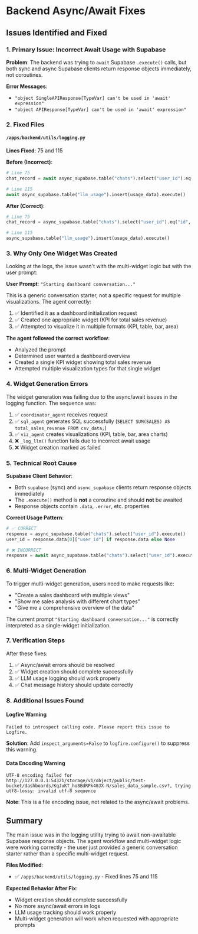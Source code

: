 # Backend Async/Await Fixes

## Issues Identified and Fixed

### 1. **Primary Issue: Incorrect Await Usage with Supabase**

**Problem**: The backend was trying to `await` Supabase `.execute()` calls, but both sync and async Supabase clients return response objects immediately, not coroutines.

**Error Messages**:
- `"object SingleAPIResponse[TypeVar] can't be used in 'await' expression"`
- `"object APIResponse[TypeVar] can't be used in 'await' expression"`

### 2. **Fixed Files**

#### `/apps/backend/utils/logging.py`
**Lines Fixed**: 75 and 115

**Before (Incorrect)**:
```python
# Line 75
chat_record = await async_supabase.table("chats").select("user_id").eq("id", chat_id).single().execute()

# Line 115  
await async_supabase.table("llm_usage").insert(usage_data).execute()
```

**After (Correct)**:
```python
# Line 75
chat_record = async_supabase.table("chats").select("user_id").eq("id", chat_id).single().execute()

# Line 115
async_supabase.table("llm_usage").insert(usage_data).execute()
```

### 3. **Why Only One Widget Was Created**

Looking at the logs, the issue wasn't with the multi-widget logic but with the user prompt:

**User Prompt**: `"Starting dashboard conversation..."`

This is a generic conversation starter, not a specific request for multiple visualizations. The agent correctly:

1. ✅ Identified it as a dashboard initialization request
2. ✅ Created one appropriate widget (KPI for total sales revenue)
3. ✅ Attempted to visualize it in multiple formats (KPI, table, bar, area)

**The agent followed the correct workflow**:
- Analyzed the prompt
- Determined user wanted a dashboard overview
- Created a single KPI widget showing total sales revenue
- Attempted multiple visualization types for that single widget

### 4. **Widget Generation Errors**

The widget generation was failing due to the async/await issues in the logging function. The sequence was:

1. ✅ `coordinator_agent` receives request
2. ✅ `sql_agent` generates SQL successfully (`SELECT SUM(SALES) AS total_sales_revenue FROM csv_data;`)
3. ✅ `viz_agent` creates visualizations (KPI, table, bar, area charts)
4. ❌ `_log_llm()` function fails due to incorrect await usage
5. ❌ Widget creation marked as failed

### 5. **Technical Root Cause**

**Supabase Client Behavior**:
- Both `supabase` (sync) and `async_supabase` clients return response objects immediately
- The `.execute()` method is **not** a coroutine and should **not** be awaited
- Response objects contain `.data`, `.error`, etc. properties

**Correct Usage Pattern**:
```python
# ✅ CORRECT
response = async_supabase.table("chats").select("user_id").execute()
user_id = response.data[0]["user_id"] if response.data else None

# ❌ INCORRECT 
response = await async_supabase.table("chats").select("user_id").execute()
```

### 6. **Multi-Widget Generation**

To trigger multi-widget generation, users need to make requests like:
- "Create a sales dashboard with multiple views"
- "Show me sales analysis with different chart types"
- "Give me a comprehensive overview of the data"

The current prompt `"Starting dashboard conversation..."` is correctly interpreted as a single-widget initialization.

### 7. **Verification Steps**

After these fixes:

1. ✅ Async/await errors should be resolved
2. ✅ Widget creation should complete successfully
3. ✅ LLM usage logging should work properly
4. ✅ Chat message history should update correctly

### 8. **Additional Issues Found**

#### Logfire Warning
```
Failed to introspect calling code. Please report this issue to Logfire.
```

**Solution**: Add `inspect_arguments=False` to `logfire.configure()` to suppress this warning.

#### Data Encoding Warning
```
UTF-8 encoding failed for http://127.0.0.1:54321/storage/v1/object/public/test-bucket/dashboards/KqJuKT_ho8BdRPk40JX-N/sales_data_sample.csv?, trying utf8-lossy: invalid utf-8 sequence
```

**Note**: This is a file encoding issue, not related to the async/await problems.

## Summary

The main issue was in the logging utility trying to await non-awaitable Supabase response objects. The agent workflow and multi-widget logic were working correctly - the user just provided a generic conversation starter rather than a specific multi-widget request.

**Files Modified**:
- ✅ `/apps/backend/utils/logging.py` - Fixed lines 75 and 115

**Expected Behavior After Fix**:
- Widget creation should complete successfully
- No more async/await errors in logs
- LLM usage tracking should work properly
- Multi-widget generation will work when requested with appropriate prompts